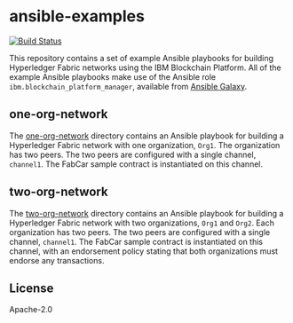 # ansible-examples

[![Build Status](https://dev.azure.com/IBM-Blockchain/ansible-examples/_apis/build/status/IBM-Blockchain.ansible-examples?branchName=master)](https://dev.azure.com/IBM-Blockchain/ansible-examples/_build/latest?definitionId=2&branchName=master)

This repository contains a set of example Ansible playbooks for building Hyperledger Fabric networks using the IBM Blockchain Platform. All of the example Ansible playbooks make use of the Ansible role `ibm.blockchain_platform_manager`, available from [Ansible Galaxy](https://galaxy.ansible.com/ibm/blockchain_platform_manager).

one-org-network
-------

The [one-org-network](one-org-network/README.md) directory contains an Ansible playbook for building a Hyperledger Fabric network with one organization, `Org1`. The organization has two peers. The two peers are configured with a single channel, `channel1`. The FabCar sample contract is instantiated on this channel.

two-org-network
-------

The [two-org-network](two-org-network/README.md) directory contains an Ansible playbook for building a Hyperledger Fabric network with two organizations, `Org1` and `Org2`. Each organization has two peers. The two peers are configured with a single channel, `channel1`. The FabCar sample contract is instantiated on this channel, with an endorsement policy stating that both organizations must endorse any transactions.

License
-------

Apache-2.0